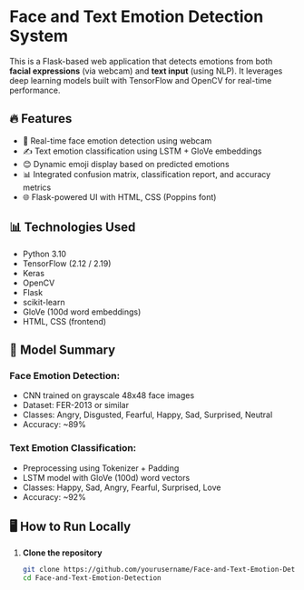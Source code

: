 # Face and Text Emotion Detection System

This is a Flask-based web application that detects emotions from both **facial expressions** (via webcam) and **text input** (using NLP). It leverages deep learning models built with TensorFlow and OpenCV for real-time performance.

## 🔥 Features

- 🎥 Real-time face emotion detection using webcam
- ✍️ Text emotion classification using LSTM + GloVe embeddings
- 😊 Dynamic emoji display based on predicted emotions
- 📊 Integrated confusion matrix, classification report, and accuracy metrics
- 🌐 Flask-powered UI with HTML, CSS (Poppins font)

## 📊 Technologies Used

- Python 3.10  
- TensorFlow (2.12 / 2.19)
- Keras
- OpenCV
- Flask
- scikit-learn
- GloVe (100d word embeddings)
- HTML, CSS (frontend)

## 🧠 Model Summary

### Face Emotion Detection:
- CNN trained on grayscale 48x48 face images
- Dataset: FER-2013 or similar
- Classes: Angry, Disgusted, Fearful, Happy, Sad, Surprised, Neutral
- Accuracy: ~89%

### Text Emotion Classification:
- Preprocessing using Tokenizer + Padding
- LSTM model with GloVe (100d) word vectors
- Classes: Happy, Sad, Angry, Fearful, Surprised, Love
- Accuracy: ~92%

## 🖥️ How to Run Locally

1. **Clone the repository**  
   ```bash
   git clone https://github.com/yourusername/Face-and-Text-Emotion-Detection.git
   cd Face-and-Text-Emotion-Detection
